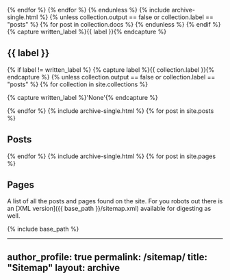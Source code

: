 {% endfor %}
{% endfor %}
  {% endunless %}
  {% include archive-single.html %}
  {% unless collection.output == false or collection.label == "posts" %}
{% for post in collection.docs %}
{% endunless %}
  {% endif %}
  {% capture written_label %}{{ label }}{% endcapture %}
  <h2>{{ label }}</h2>
  {% if label != written_label %}
  {% capture label %}{{ collection.label }}{% endcapture %}
{% unless collection.output == false or collection.label == "posts" %}
{% for collection in site.collections %}

{% capture written_label %}'None'{% endcapture %}

{% endfor %}
  {% include archive-single.html %}
{% for post in site.posts %}
<h2>Posts</h2>

{% endfor %}
  {% include archive-single.html %}
{% for post in site.pages %}
<h2>Pages</h2>

A list of all the posts and pages found on the site. For you robots out there is an [XML version]({{ base_path }}/sitemap.xml) available for digesting as well.

{% include base_path %}

---
author_profile: true
permalink: /sitemap/
title: "Sitemap"
layout: archive
---
